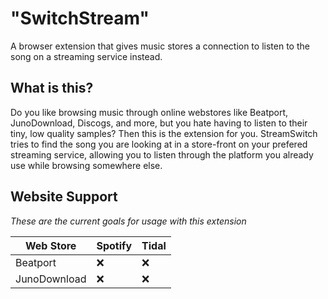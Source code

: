 # "SwitchStream"
A browser extension that gives music stores a connection to listen to the song on a streaming service instead.


## What is this?
Do you like browsing music through online webstores like Beatport, JunoDownload, Discogs, and more, but you hate having to listen to their tiny, low quality samples?  Then this is the extension for you. StreamSwitch tries to find the song you are looking at in a store-front on your prefered streaming service, allowing you to listen through the platform you already use while browsing somewhere else.


## Website Support
*These are the current goals for usage with this extension*

| Web Store | Spotify | Tidal |
| --------- |--------- | -------- | 
| Beatport  | ❌ | ❌ |
| JunoDownload | ❌ | ❌

